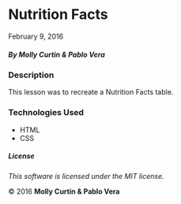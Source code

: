 # Nutrition Facts

February 9, 2016

##### By Molly Curtin &amp; Pablo Vera

### Description

This lesson was to recreate a Nutrition Facts table.


### Technologies Used

* HTML
* CSS

##### License

*This software is licensed under the MIT license.*

&copy; 2016 **Molly Curtin &amp; Pablo Vera**
